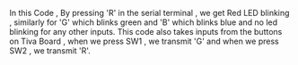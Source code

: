 In this Code , By pressing 'R' in the serial terminal , we get Red LED blinking , similarly for 'G' which blinks green and 'B' which blinks blue and no led blinking for any other inputs.
This code also takes inputs from the buttons on Tiva Board , when we press SW1 , we transmit 'G' and when we press SW2 , we transmit 'R'.
